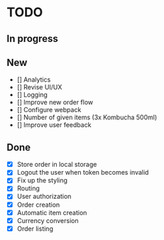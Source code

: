 # TODO

## In progress


## New

- [] Analytics
- [] Revise UI/UX
- [] Logging
- [] Improve new order flow
- [] Configure webpack
- [] Number of given items (3x Kombucha 500ml)
- [] Improve user feedback

## Done

- [x] Store order in local storage
- [x] Logout the user when token becomes invalid
- [x] Fix up the styling
- [x] Routing
- [x] User authorization
- [x] Order creation
- [x] Automatic item creation
- [x] Currency conversion
- [x] Order listing
